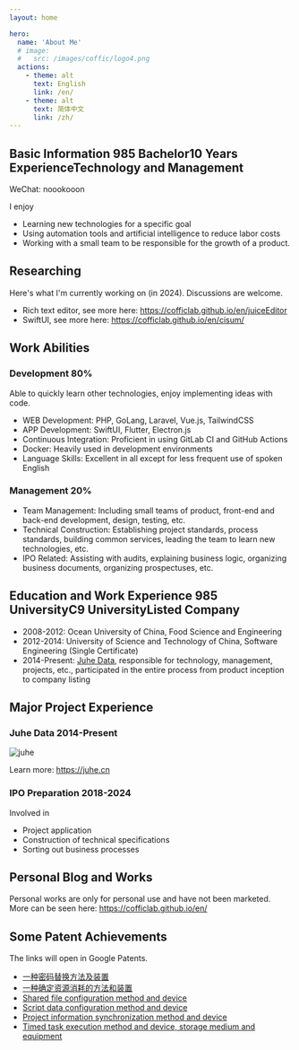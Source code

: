 ```yaml
---
layout: home

hero:
  name: 'About Me'
  # image:
  #   src: /images/coffic/logo4.png
  actions:
    - theme: alt
      text: English
      link: /en/
    - theme: alt
      text: 简体中文
      link: /zh/
---
```


## Basic Information <Badge type="tip">985 Bachelor</Badge><Badge type="tip">10 Years Experience</Badge><Badge type="tip">Technology and Management</Badge>

WeChat: noookooon

I enjoy

- Learning new technologies for a specific goal
- Using automation tools and artificial intelligence to reduce labor costs
- Working with a small team to be responsible for the growth of a product.

## Researching

Here's what I'm currently working on (in 2024). Discussions are welcome.

- Rich text editor, see more here: <https://cofficlab.github.io/en/juiceEditor>
- SwiftUI, see more here: <https://cofficlab.github.io/en/cisum/>

## Work Abilities

### Development <Badge type="tip">80%</Badge>

Able to quickly learn other technologies, enjoy implementing ideas with code.

- WEB Development: PHP, GoLang, Laravel, Vue.js, TailwindCSS
- APP Development: SwiftUI, Flutter, Electron.js
- Continuous Integration: Proficient in using GitLab CI and GitHub Actions
- Docker: Heavily used in development environments
- Language Skills: Excellent in all except for less frequent use of spoken English

### Management <Badge type="tip">20%</Badge>

- Team Management: Including small teams of product, front-end and back-end development, design, testing, etc.
- Technical Construction: Establishing project standards, process standards, building common services, leading the team to learn new technologies, etc.
- IPO Related: Assisting with audits, explaining business logic, organizing business documents, organizing prospectuses, etc.

## Education and Work Experience <Badge type="tip">985 University</Badge><Badge type="tip">C9 University</Badge><Badge type="tip">Listed Company</Badge>

- 2008-2012: Ocean University of China, Food Science and Engineering
- 2012-2014: University of Science and Technology of China, Software Engineering (Single Certificate)
- 2014-Present: [Juhe Data](https://juhe.cn), responsible for technology, management, projects, etc., participated in the entire process from product inception to company listing

## Major Project Experience

### Juhe Data <Badge type="tip">2014-Present</Badge>

![juhe](/images/juhe/product.png)

Learn more: <https://juhe.cn>

### IPO Preparation <Badge type="tip">2018-2024</Badge>

Involved in

- Project application
- Construction of technical specifications
- Sorting out business processes

## Personal Blog and Works

<VPTeamMembers size="small" :members="products" />

Personal works are only for personal use and have not been marketed. More can be seen here: <https://cofficlab.github.io/en/>

## Some Patent Achievements

The links will open in Google Patents.

- [一种密码替换方法及装置](https://patents.google.com/patent/CN113282913A/zh)
- [一种确定资源消耗的方法和装置](https://patents.google.com/patent/CN114881546B/zh)
- [Shared file configuration method and device](https://patents.google.com/patent/CN113268288B/en)
- [Script data configuration method and device](https://patents.google.com/patent/CN114020305A/en)
- [Project information synchronization method and device](https://patents.google.com/patent/CN114020315A/en)
- [Timed task execution method and device, storage medium and equipment](https://patents.google.com/patent/CN113590300B/en)

<script setup>
import { VPTeamMembers } from 'vitepress/theme'
import Products from '../components/Products.vue'

const products = [
  {
    avatar: '/images/kuaiyizhi/logo.png',
    name: 'Kuaiyizhi',
    title: 'My Blog',
    links: [
      { icon: 'github', link: 'https://www.kuaiyizhi.cn/ideas' },
    ]
  },
  {
    avatar: '/images/team/nookery.jpeg',
    name: 'GitHub',
    title: 'My GitHub',
    links: [
      { icon: 'github', link: 'https://github.com/nookery' },
    ]
  },
  {
    avatar: '/images/cisum/logo.min.png',
    name: 'Cisum',
    title: 'Audio player',
    links: [
      { icon: 'github', link: 'https://cofficlab.github.io/en/cisum/' },
    ]
  },
  {
    avatar: '/images/juiceNote/logo.min.png',
    name: 'JuiceNote',
    title: 'Note APP',
    links: [
      { icon: 'github', link: 'https://cofficlab.github.io/en/juiceNote/' },
    ]
  },
  {
    avatar: '/images/travelmode/logo.min.png',
    name: 'TravelMode',
    title: 'Control your network',
    links: [
      { icon: 'github', link: 'https://cofficlab.github.io/en/travelmode/' },
    ]
  },
  {
    avatar: '/images/juiceEditor/logo.min.png',
    name: 'JuiceEditor',
    title: 'Rich text editor',
    links: [
      { icon: 'github', link: 'https://cofficlab.github.io/en/juiceEditor/' },
    ]
  },
  {
    avatar: '/images/gitok/logo-512x512.png',
    name: 'GitOk',
    title: 'Project management APP',
    links: [
      { icon: 'github', link: 'https://cofficlab.github.io/en/gitok/' },
    ]
  },
]
</script>
